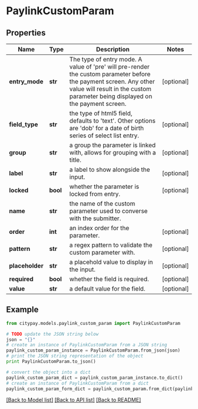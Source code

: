 # PaylinkCustomParam


## Properties

Name | Type | Description | Notes
------------ | ------------- | ------------- | -------------
**entry_mode** | **str** | The type of entry mode. A value of &#39;pre&#39; will pre-render the custom parameter before the payment screen. Any other value will result in the custom parameter being displayed on the payment screen. | [optional] 
**field_type** | **str** | the type of html5 field, defaults to &#39;text&#39;. Other options are &#39;dob&#39; for a date of birth series of select list entry. | [optional] 
**group** | **str** | a group the parameter is linked with, allows for grouping with a title. | [optional] 
**label** | **str** | a label to show alongside the input. | [optional] 
**locked** | **bool** | whether the parameter is locked from entry. | [optional] 
**name** | **str** | the name of the custom parameter used to converse with the submitter. | 
**order** | **int** | an index order for the parameter. | [optional] 
**pattern** | **str** | a regex pattern to validate the custom parameter with. | [optional] 
**placeholder** | **str** | a placehold value to display in the input. | [optional] 
**required** | **bool** | whether the field is required. | [optional] 
**value** | **str** | a default value for the field. | [optional] 

## Example

```python
from citypay.models.paylink_custom_param import PaylinkCustomParam

# TODO update the JSON string below
json = "{}"
# create an instance of PaylinkCustomParam from a JSON string
paylink_custom_param_instance = PaylinkCustomParam.from_json(json)
# print the JSON string representation of the object
print PaylinkCustomParam.to_json()

# convert the object into a dict
paylink_custom_param_dict = paylink_custom_param_instance.to_dict()
# create an instance of PaylinkCustomParam from a dict
paylink_custom_param_form_dict = paylink_custom_param.from_dict(paylink_custom_param_dict)
```
[[Back to Model list]](../README.md#documentation-for-models) [[Back to API list]](../README.md#documentation-for-api-endpoints) [[Back to README]](../README.md)


